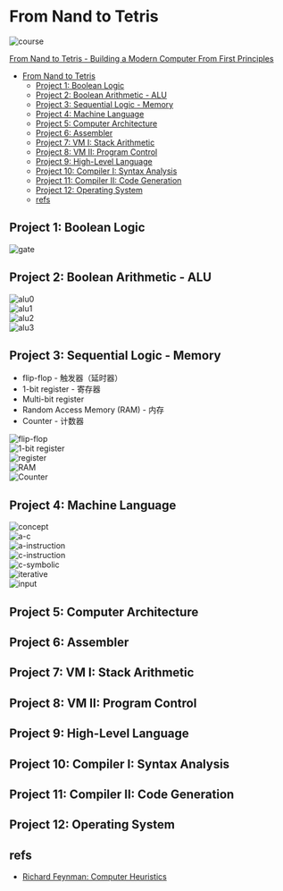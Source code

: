 # From Nand to Tetris

![course](img/course.png)

[From Nand to Tetris - Building a Modern Computer From First Principles](https://www.nand2tetris.org/)

- [From Nand to Tetris](#from-nand-to-tetris)
  - [Project 1: Boolean Logic](#project-1-boolean-logic)
  - [Project 2: Boolean Arithmetic - ALU](#project-2-boolean-arithmetic---alu)
  - [Project 3: Sequential Logic - Memory](#project-3-sequential-logic---memory)
  - [Project 4: Machine Language](#project-4-machine-language)
  - [Project 5: Computer Architecture](#project-5-computer-architecture)
  - [Project 6: Assembler](#project-6-assembler)
  - [Project 7: VM I: Stack Arithmetic](#project-7-vm-i-stack-arithmetic)
  - [Project 8: VM II: Program Control](#project-8-vm-ii-program-control)
  - [Project 9: High-Level Language](#project-9-high-level-language)
  - [Project 10: Compiler I: Syntax Analysis](#project-10-compiler-i-syntax-analysis)
  - [Project 11: Compiler II: Code Generation](#project-11-compiler-ii-code-generation)
  - [Project 12: Operating System](#project-12-operating-system)
  - [refs](#refs)

## Project 1: Boolean Logic

![gate](img/gate.png)

## Project 2: Boolean Arithmetic - ALU

![alu0](img/alu0.png)  
![alu1](img/alu1.png)  
![alu2](img/alu2.png)  
![alu3](img/alu3.png)  

## Project 3: Sequential Logic - Memory

- flip-flop -  触发器（延时器）
- 1-bit register - 寄存器
- Multi-bit register
- Random Access Memory (RAM) - 内存
- Counter - 计数器

![flip-flop](img/flip-flop.png)  
![1-bit register](img/1-bit_register.png)  
![register](img/register.png)  
![RAM](img/RAM.png)  
![Counter](img/counter.png)  

## Project 4: Machine Language

![concept](img/concept.png)  
![a-c](img/a-c.png)  
![a-instruction](img/a-instruction.png)  
![c-instruction](img/c-instruction.png)  
![c-symbolic](img/c-symbolic.png)  
![iterative](img/iterative.png)  
![input](img/input.png)  

## Project 5: Computer Architecture
## Project 6: Assembler
## Project 7: VM I: Stack Arithmetic
## Project 8: VM II: Program Control
## Project 9: High-Level Language
## Project 10: Compiler I: Syntax Analysis
## Project 11: Compiler II: Code Generation
## Project 12: Operating System


## refs
- [Richard Feynman: Computer Heuristics](https://sites.google.com/site/principiascientifica/lecture/richard-feynman-computer-heuristics)